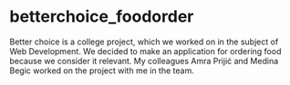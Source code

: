 # betterchoice_foodorder

Better choice is a college project, which we worked on in the subject of Web Development. 
We decided to make an application for ordering food because we consider it relevant. 
My colleagues Amra Prijić and Medina Begic worked on the project with me in the team.
